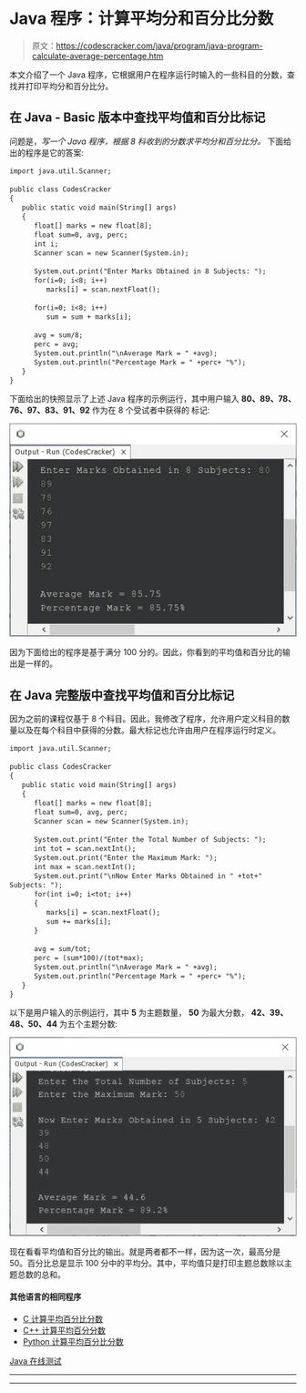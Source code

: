 # Java 程序：计算平均分和百分比分数

> 原文：<https://codescracker.com/java/program/java-program-calculate-average-percentage.htm>

本文介绍了一个 Java 程序，它根据用户在程序运行时输入的一些科目的分数，查找并打印平均分和百分比分。

## 在 Java - Basic 版本中查找平均值和百分比标记

问题是，*写一个 Java 程序，根据 8 科收到的分数求平均分和百分比分。* 下面给出的程序是它的答案:

```
import java.util.Scanner;

public class CodesCracker
{
   public static void main(String[] args)
   {
      float[] marks = new float[8];
      float sum=0, avg, perc;
      int i;
      Scanner scan = new Scanner(System.in);

      System.out.print("Enter Marks Obtained in 8 Subjects: ");
      for(i=0; i<8; i++)
         marks[i] = scan.nextFloat();

      for(i=0; i<8; i++)
         sum = sum + marks[i];

      avg = sum/8;
      perc = avg;
      System.out.println("\nAverage Mark = " +avg);
      System.out.println("Percentage Mark = " +perc+ "%");
   }
}
```

下面给出的快照显示了上述 Java 程序的示例运行，其中用户输入 **80、89、78、76、97、83、91、92** 作为在 8 个受试者中获得的 标记:

![Java Program calculate average percentage marks](img/9600da41fb96d676d9762bf116a7fb83.png)

因为下面给出的程序是基于满分 100 分的。因此，你看到的平均值和百分比的输出是一样的。

## 在 Java 完整版中查找平均值和百分比标记

因为之前的课程仅基于 8 个科目。因此，我修改了程序，允许用户定义科目的数量以及在每个科目中获得的分数。最大标记也允许由用户在程序运行时定义。

```
import java.util.Scanner;

public class CodesCracker
{
   public static void main(String[] args)
   {
      float[] marks = new float[8];
      float sum=0, avg, perc;
      Scanner scan = new Scanner(System.in);

      System.out.print("Enter the Total Number of Subjects: ");
      int tot = scan.nextInt();
      System.out.print("Enter the Maximum Mark: ");
      int max = scan.nextInt();
      System.out.print("\nNow Enter Marks Obtained in " +tot+" Subjects: ");
      for(int i=0; i<tot; i++)
      {
         marks[i] = scan.nextFloat();
         sum += marks[i];
      }

      avg = sum/tot;
      perc = (sum*100)/(tot*max);
      System.out.println("\nAverage Mark = " +avg);
      System.out.println("Percentage Mark = " +perc+ "%");
   }
}
```

以下是用户输入的示例运行，其中 **5** 为主题数量， **50** 为最大分数， **42、39、48、50、44** 为五个主题分数:

![java find average percentage marks](img/5866e9c0e98695e9a7561a7b28c580ef.png)

现在看看平均值和百分比的输出。就是两者都不一样，因为这一次，最高分是 50。百分比总是显示 100 分中的平均分。其中，平均值只是打印主题总数除以主题总数的总和。

#### 其他语言的相同程序

*   [C 计算平均百分比分数](/c/program/c-program-calculate-average-percentage.htm)
*   [C++ 计算平均百分分数](/cpp/program/cpp-program-calculate-average-percentage.htm)
*   [Python 计算平均百分比分数](/python/program/python-program-calculate-average-percentage-marks.htm)

[Java 在线测试](/exam/showtest.php?subid=1)

* * *

* * *